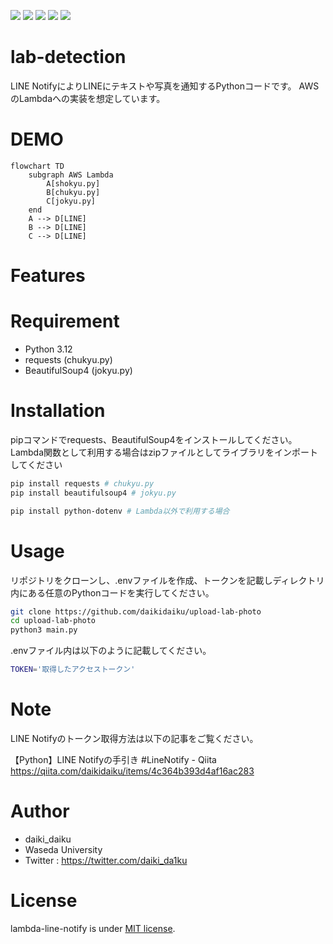 <p>
<img src="https://img.shields.io/badge/-Python-F9DC3E.svg?logo=python&style=flat">
<img src="https://img.shields.io/badge/-Raspberry%20Pi-C51A4A.svg?logo=raspberry-pi&style=flat">
<img src="https://img.shields.io/badge/-Visual%20Studio%20Code-007ACC.svg?logo=visual-studio-code&style=flat">
<img src="https://img.shields.io/badge/-GitHub-181717.svg?logo=github&style=flat">
<img src="https://img.shields.io/badge/-AWS Lambda-FFFFFF.svg?logo=AWSLambda&style=flat">
</p>

# lab-detection<!-- TODO 書く -->
LINE NotifyによりLINEにテキストや写真を通知するPythonコードです。
AWSのLambdaへの実装を想定しています。

# DEMO
```mermaid
flowchart TD
    subgraph AWS Lambda
        A[shokyu.py]
        B[chukyu.py]
        C[jokyu.py]
    end
    A --> D[LINE]
    B --> D[LINE]
    C --> D[LINE]
``` 

# Features
<!-- By specifying the ID on Google Drive, the photos will be overwritten. This ensures there is no worry about consuming too much storage space.

Google Drive上のidを指定することで写真を上書きします。容量を圧迫する心配がないです。 -->

# Requirement
* Python 3.12
* requests (chukyu.py)
* BeautifulSoup4 (jokyu.py)

# Installation
pipコマンドでrequests、BeautifulSoup4をインストールしてください。
Lambda関数として利用する場合はzipファイルとしてライブラリをインポートしてください

```bash
pip install requests # chukyu.py
pip install beautifulsoup4 # jokyu.py

pip install python-dotenv # Lambda以外で利用する場合
```

# Usage
リポジトリをクローンし、.envファイルを作成、トークンを記載しディレクトリ内にある任意のPythonコードを実行してください。


```bash
git clone https://github.com/daikidaiku/upload-lab-photo
cd upload-lab-photo
python3 main.py
``` 

.envファイル内は以下のように記載してください。
```bash
TOKEN='取得したアクセストークン'
```

# Note
LINE Notifyのトークン取得方法は以下の記事をご覧ください。

【Python】LINE Notifyの手引き #LineNotify - Qiita
<https://qiita.com/daikidaiku/items/4c364b393d4af16ac283>

# Author

* daiki_daiku
* Waseda University
* Twitter : https://twitter.com/daiki_da1ku

# License

lambda-line-notify is under [MIT license](https://en.wikipedia.org/wiki/MIT_License).